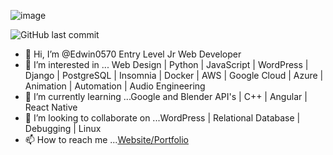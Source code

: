 ![image](https://user-images.githubusercontent.com/92768739/155819864-8f705a85-e6e4-4023-bd00-4168ea203fae.png)


![GitHub last commit](https://img.shields.io/github/last-commit/Edwin0570/Edwin0570)

- 👋 Hi, I’m @Edwin0570 Entry Level Jr Web Developer
- 👀 I’m interested in ... Web Design | Python | JavaScript | WordPress | Django | PostgreSQL | Insomnia | Docker | AWS | Google Cloud | Azure | Animation | Automation | Audio Engineering 
- 🌱 I’m currently learning ...Google and Blender API's | C++ | Angular | React Native
- 💞️ I’m looking to collaborate on ...WordPress | Relational Database | Debugging | Linux
- 📫 How to reach me ...[Website/Portfolio](https://www.hotrodcode.net)

<!---
Edwin0570/Edwin0570 is a ✨ special ✨ repository because its `README.md` (this file) appears on your GitHub profile.
You can click the Preview link to take a look at your changes.
--->
